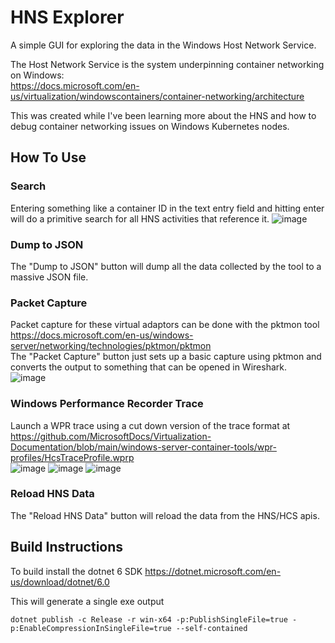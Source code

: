 # HNS Explorer
A simple GUI for exploring the data in the Windows Host Network Service.  

The Host Network Service is the system underpinning container networking on Windows:  
https://docs.microsoft.com/en-us/virtualization/windowscontainers/container-networking/architecture

This was created while I've been learning more about the HNS and how to debug container networking issues on Windows Kubernetes nodes.

## How To Use

### Search
Entering something like a container ID in the text entry field and hitting enter will do a primitive search for all HNS activities that reference it.
![image](https://user-images.githubusercontent.com/13159458/164613193-aa8c04ff-9eda-474a-ba20-82c5494b51b7.png)

### Dump to JSON
The "Dump to JSON" button will dump all the data collected by the tool to a massive JSON file.

### Packet Capture
Packet capture for these virtual adaptors can be done with the pktmon tool https://docs.microsoft.com/en-us/windows-server/networking/technologies/pktmon/pktmon  
The "Packet Capture" button just sets up a basic capture using pktmon and converts the output to something that can be opened in Wireshark.  
![image](https://user-images.githubusercontent.com/13159458/164383733-767b3e46-cf75-4955-8946-2d78f22e7494.png)

### Windows Performance Recorder Trace
Launch a WPR trace using a cut down version of the trace format at https://github.com/MicrosoftDocs/Virtualization-Documentation/blob/main/windows-server-container-tools/wpr-profiles/HcsTraceProfile.wprp  
![image](https://user-images.githubusercontent.com/13159458/235348746-13ca7366-9279-4c07-8022-58af36686d67.png)
![image](https://user-images.githubusercontent.com/13159458/235348700-ff5da3f4-bb5a-4d1f-bd29-ef016f03501d.png)
![image](https://user-images.githubusercontent.com/13159458/235348751-12615954-d280-4afb-b0fe-ab9a7b47ea90.png)

### Reload HNS Data
The "Reload HNS Data" button will reload the data from the HNS/HCS apis.

## Build Instructions

To build install the dotnet 6 SDK https://dotnet.microsoft.com/en-us/download/dotnet/6.0

This will generate a single exe output 
```
dotnet publish -c Release -r win-x64 -p:PublishSingleFile=true -p:EnableCompressionInSingleFile=true --self-contained
```
